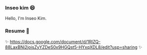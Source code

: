 ### Inseo kim 😄

Hello, I'm Inseo Kim.

### Resume :memo:

✨ https://docs.google.com/document/d/1RlZQ-88LaxBNi2joisZyYZDeS0x9HGQst5-HYxqXDL8/edit?usp=sharing ✨
